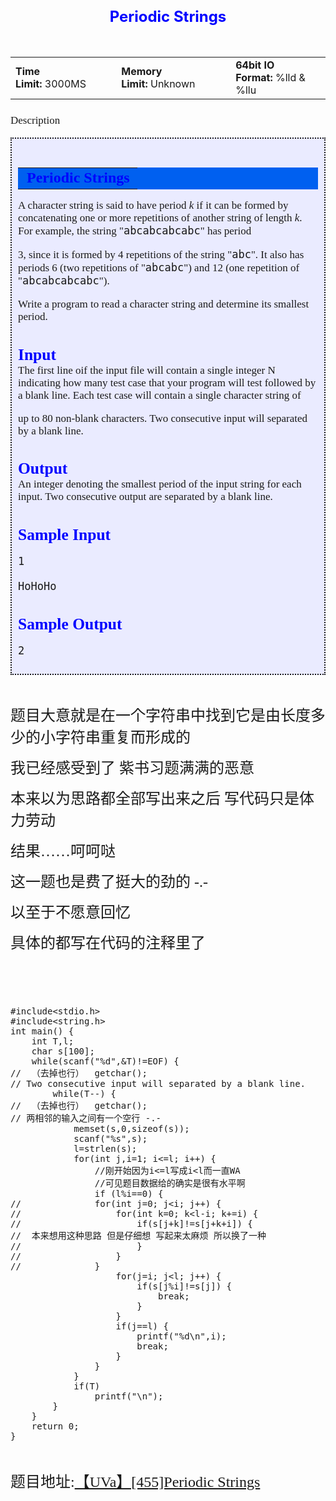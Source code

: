 
<div class="ptt" style="text-align:center; font-size:18pt; font-weight:bold; color:blue; padding:10px">
Periodic Strings</div>
<div class="plm" style="text-align:center; font-size:14px">
<table align="center">
<tbody>
<tr>
<td><strong>Time Limit:</strong>&nbsp;3000MS</td>
<td width="10px">&nbsp;</td>
<td><strong>Memory Limit:</strong>&nbsp;Unknown</td>
<td width="10px">&nbsp;</td>
<td><strong>64bit IO Format:</strong>&nbsp;%lld &amp; %llu</td>
</tr>
</tbody>
</table>
</div>
<div class="hiddable" id="vj_description" style="font-family:'times new roman'; font-size:17px">
<p class="pst" style="font-family:Arial,Helvetica,sans-serif; font-size:18pt; font-weight:bold; color:blue; margin-bottom:0px">
Description</p>
<div class="textBG" style="padding:10px; border-style:dotted; border-width:2px; background-color:rgb(234,235,255)">
<br>
<div style="clear:both"></div>
<center>
<table bgcolor="#0060F0">
<tbody>
<tr>
<td><strong><span style="font-size:24px; color:#C0FFFF">&nbsp;<a target="_blank" name="SECTION0001000000000000000000" href="http://acm.hust.edu.cn/vjudge/problem/viewProblem.action?id=19496" style="color:blue; text-decoration:none">Periodic Strings</a></span>&nbsp;</strong></td>
</tr>
</tbody>
</table>
</center>
<p style="margin-top:0px; margin-bottom:0.0001pt">A character string is said to have period&nbsp;<em>k</em>&nbsp;if it can be formed by concatenating one or more repetitions of another string of length&nbsp;<em>k</em>. For example, the string &quot;<tt>abcabcabcabc</tt>&quot; has period
 3, since it is formed by 4 repetitions of the string &quot;<tt>abc</tt>&quot;. It also has periods 6 (two repetitions of &quot;<tt>abcabc</tt>&quot;) and 12 (one repetition of &quot;<tt>abcabcabcabc</tt>&quot;).</p>
<p style="margin-top:0px; margin-bottom:0.0001pt"></p>
<p style="margin-top:0px; margin-bottom:0.0001pt">Write a program to read a character string and determine its smallest period.</p>
<p style="margin-top:0px; margin-bottom:0.0001pt"></p>
<h2 style="margin-bottom:0px"><span style="color:#0070E8"><a target="_blank" name="SECTION0001001000000000000000" href="http://acm.hust.edu.cn/vjudge/problem/viewProblem.action?id=19496" style="color:blue; text-decoration:none">Input</a></span></h2>
<p style="margin-top:0px; margin-bottom:0.0001pt">The first line oif the input file will contain a single integer N indicating how many test case that your program will test followed by a blank line. Each test case will contain a single character string of
 up to 80 non-blank characters. Two consecutive input will separated by a blank line.</p>
<p style="margin-top:0px; margin-bottom:0.0001pt"></p>
<h2 style="margin-bottom:0px"><span style="color:#0070E8"><a target="_blank" name="SECTION0001002000000000000000" href="http://acm.hust.edu.cn/vjudge/problem/viewProblem.action?id=19496" style="color:blue; text-decoration:none">Output</a></span></h2>
<p style="margin-top:0px; margin-bottom:0.0001pt">An integer denoting the smallest period of the input string for each input. Two consecutive output are separated by a blank line.</p>
<p style="margin-top:0px; margin-bottom:0.0001pt"></p>
<h2 style="margin-bottom:0px"><span style="color:#0070E8"><a target="_blank" name="SECTION0001003000000000000000" href="http://acm.hust.edu.cn/vjudge/problem/viewProblem.action?id=19496" style="color:blue; text-decoration:none">Sample Input</a></span></h2>
<p style="margin-top:0px; margin-bottom:0.0001pt"></p>
<pre style="white-space:pre-wrap; word-wrap:break-word">1

HoHoHo</pre>
<h2 style="margin-bottom:0px"><span style="color:#0070E8"><a target="_blank" name="SECTION0001004000000000000000" href="http://acm.hust.edu.cn/vjudge/problem/viewProblem.action?id=19496" style="color:blue; text-decoration:none">Sample Output</a></span></h2>
<pre style="white-space:pre-wrap; word-wrap:break-word">2</pre>
</div>
</div>
<p><br>
</p>
<p><span style="font-family:Microsoft YaHei; font-size:24px">题目大意就是在一个字符串中找到它是由长度多少的小字符串重复而形成的</span></p>
<p><span style="font-family:Microsoft YaHei; font-size:24px">我已经感受到了 紫书习题满满的恶意</span></p>
<p><span style="font-family:Microsoft YaHei; font-size:24px">本来以为思路都全部写出来之后 写代码只是体力劳动</span></p>
<p><span style="font-family:Microsoft YaHei; font-size:24px">结果……呵呵哒</span></p>
<p><span style="font-family:Microsoft YaHei; font-size:24px">这一题也是费了挺大的劲的 -.-</span></p>
<p><span style="font-family:Microsoft YaHei; font-size:24px">以至于不愿意回忆</span></p>
<p><span style="font-family:Microsoft YaHei; font-size:24px">具体的都写在代码的注释里了</span></p>
<p><span style="font-family:Microsoft YaHei; font-size:24px"><br>
</span></p>
<p><br>
</p>
<pre name="code" class="cpp">#include&lt;stdio.h&gt;
#include&lt;string.h&gt;
int main() {
	int T,l;
	char s[100];
	while(scanf(&quot;%d&quot;,&amp;T)!=EOF) {
//	（去掉也行）	getchar();
// Two consecutive input will separated by a blank line.
		while(T--) {
//	（去掉也行）	getchar();
// 两相邻的输入之间有一个空行 -.-
			memset(s,0,sizeof(s));
			scanf(&quot;%s&quot;,s);
			l=strlen(s);
			for(int j,i=1; i&lt;=l; i++) {
				//刚开始因为i&lt;=l写成i&lt;l而一直WA
				//可见题目数据给的确实是很有水平啊
				if (l%i==0) {
//				for(int j=0; j&lt;i; j++) {
//					for(int k=0; k&lt;l-i; k+=i) {
//						if(s[j+k]!=s[j+k+i]) {
//	本来想用这种思路 但是仔细想 写起来太麻烦 所以换了一种
//						}
//					}
//				}
					for(j=i; j&lt;l; j++) {
						if(s[j%i]!=s[j]) {
							break;
						}
					}
					if(j==l) {
						printf(&quot;%d\n&quot;,i);
						break;
					}
				}
			}
			if(T)
				printf(&quot;\n&quot;);
		}
	}
	return 0;
}</pre>
<p><br>
</p>
<p><span style="font-family:'Microsoft YaHei'; font-size:24px">题目地址:<a target="_blank" href="http://acm.hust.edu.cn/vjudge/problem/viewProblem.action?id=19496">【UVa】[455]Periodic Strings</a></span><br>
</p>
<p></p>
